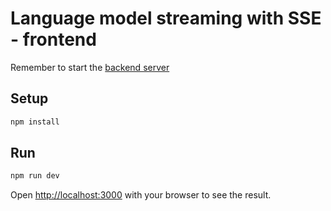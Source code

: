 # Language model streaming with SSE - frontend

Remember to start the [backend server](../backend/)

## Setup

```bash
npm install
```

## Run

```bash
npm run dev
```

Open [http://localhost:3000](http://localhost:3000) with your browser to see the result.
